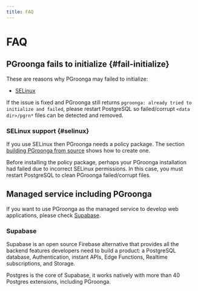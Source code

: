 ```yaml
---
title: FAQ
---
```


# FAQ

## PGroonga fails to initialize {#fail-initialize}

These are reasons why PGroonga may failed to initialize:

  * [SELinux](#selinux)

If the issue is fixed and PGroonga still returns `pgroonga: already tried to initialize and failed`, please restart PostgreSQL so failed/corrupt `<data dir>/pgrn*` files can be detected and removed.

### SELinux support {#selinux}

If you use SELinux then PGroonga needs a policy package. The section [building PGroonga from source](../install/source.html) shows how to create one.

Before installing the policy package, perhaps your PGroonga installation had failed due to incorrect SELinux permissions. In this case, you must restart PostgreSQL to clean PGroonga failed/corrupt files.

## Managed service including PGroonga 

If you want to use PGroonga as the managed service to develop web applications, please check [Supabase](https://supabase.com/).

### Supabase 

Supabase is an open source Firebase alternative that provides all the backend features developers need to build a product: a PostgreSQL database, Authentication, instant APIs, Edge Functions, Realtime subscriptions, and Storage.

Postgres is the core of Supabase, it works natively with more than 40 Postgres extensions, including PGroonga.
